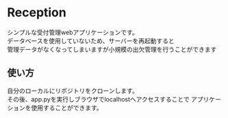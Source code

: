 # Reception
シンプルな受付管理webアプリケーションです。<br>
データベースを使用していないため、サーバーを再起動すると<br>
管理データがなくなってしまいますが小規模の出欠管理を行うことができます

## 使い方
自分のローカルにリポジトリをクローンします。<br>
その後、app.pyを実行しブラウザでlocalhostへアクセスすることで
アプリケーションを使用することができます。
